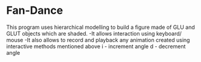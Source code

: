 # Fan-Dance
This program uses hierarchical modelling to build a figure made of  GLU and GLUT objects which are shaded.  -It allows interaction using keyboard/ mouse   -It also allows to record and playback any animation created using  interactive methods mentioned above  i - increment angle  d - decrement angle 
